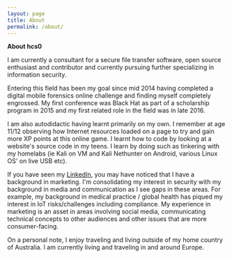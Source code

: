 ```yaml
---
layout: page
title: About
permalink: /about/
---
```


**About hcs0**

I am currently a consultant for a secure file transfer software, open source
enthusiast and contributor and currently pursuing further specializing in
information security.

Entering this field has been my goal since mid 2014 having completed a digital
mobile forensics online challenge and finding myself completely engrossed. My
first conference was Black Hat as part of a scholarship program in 2015 and my
first related role in the field was in late 2016.

I am also autodidactic having learnt primarily on my own. I remember at age
11/12 observing how Internet resources loaded on a page to try and gain more XP
points at this online game. I learnt how to code by looking at a website's
source code in my teens.  I learn by doing such as tinkering with my homelabs
(ie Kali on VM and Kali Nethunter on Android, various Linux OS' on live USB
etc).

If you have seen my [LinkedIn](https://www.linkedin.com/in/hannahsuarez),
you may have noticed that I have a background in marketing. I'm consolidating my
interest in security with my background in media and communication as I see
gaps in these areas.  For example, my background in medical practice / global
health has piqued my interest in IoT risks/challenges including compliance. My
experience in marketing is an asset in areas involving social media,
communicating technical concepts to other audiences and other issues that are
more consumer-facing.

On a personal note, I enjoy traveling and living outside of my home country of
Australia. I am currently living and traveling in and around Europe.
